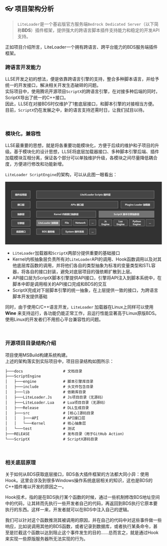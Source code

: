 ## 👓 项目架构分析

> `LiteLoader`是一个基岩版官方服务端`Bedrock Dedicated Server`（以下简称**BDS**）插件框架，提供强大的跨语言脚本插件支持能力和稳定的开发API支持。

正如项目介绍所言，LiteLoader一个拥有跨语言、跨平台能力的BDS服务端插件框架。

### 跨语言开发能力

LLSE开发之初的想法，便是依靠跨语言引擎的支持，整合多种脚本语言，并给予统一的开发接口，解决相关开发生态破碎的问题。  
实际项目中，使用腾讯开源项目`ScriptX`的跨语言引擎，在对接多种后端的同时，ScriptX导出了统一的C++接口。  
因此，LLSE在对接BDS时仅维护了1套底层接口，和脚本引擎的对接相当方便。  
目前，`ScriptX`仍在发展之中，新的语言支持还需时日，让我们拭目以待。

<br>

### 模块化，兼容性

LLSE最重要的思想，就是将各重要功能模块化，方便于后续的维护和子项目的升级。基于模块化的设计思想，LLSE将底层加载器接口、多种脚本引擎后端、插件加载模块互相分离，保证各个部分可以单独维护升级，各模块之间尽量降低耦合度，方便进行修改和功能新增。

`LiteLoader ScriptEngine`的架构，可以从此图一眼看出：

![LLSE架构图](Structure.png)

- `LiteLoader`加载器和`ScriptX`两部分提供重要的基础接口
- Kernel内核抽象层负责所有对`LiteLoader`API的调用、Hook函数调用以及对其他底层库函数的调用，并将他们各自的类型抽象为标准的变量类型和STL容器，将各自的接口封装，避免对底层项目的强依赖扩散到上层。
- API接口层为ScriptX脚本引擎提供API接口，引擎将API注入到脚本系统中，在脚本中即是调用相关的API接口完成和BDS的交互
- ScriptX完成对下层脚本引擎的统一抽象，在上层提供一致的接口，为跨语言脚本开发提供基础

同时，由于使用C/C++语言开发，`LiteLoader` 加载器在Linux上同样可以使用 **Wine** 来支持运行，各功能仍能正常工作，且运行性能显著高于Linux原版BDS。使用Linux的开发者们不用担心平台兼容性的问题。

<br>

### 开源项目目录结构介绍

项目使用MSBuild构建系统构建。  
上述的架构落实到实际项目中，项目目录结构如图所示：

```txt
├───docs                  # 文档目录
├───ScriptEngine
│   ├───engine            # 脚本引擎库目录
│   ├───include           # 头文件包含目录
│   ├───lib               # 依赖库目录
│   ├───LiteLoader.Js     # Js项目目录（无源码）
│   ├───LiteLoader.Lua    # Lua项目目录（无源码）
│   ├───Release           # DLL生成目录
│   ├───src               # [核心]源码目录
│   │   ├───API           # API接口层
│   │   └───Kernel        # 核心抽象层
│   └───test              # 测试
├───RELEASE               # 发布目录（用于GitHub Action）
└───ScriptX               # ScriptX源码目录
```

<br>

### 相关底层原理

关于如何从BDS获取底层接口，BDS各大插件框架的方法都大同小异：使用Hook。这里会涉及到很多Windows操作系统底层相关的知识，这也是BDS的C++插件难以开发的原因之一。  

Hook技术，指的是在BDS执行某个函数的时候，通过一些机制修改BDS地址空间中的代码，让其转而先执行一些开发者自己的代码，再返回到BDS执行它原本要执行的东西。这样一来，开发者就可以在BDS中注入自己的逻辑。  

我们可以针对这个函数推测其被调用的原因，并在自己的代码中对这些事件做一些响应，比如说调用其他的BDS函数，或者记录到数据库，或者执行某条命令，甚至是拦截这个函数以达到阻止这个事件发生的目的......总而言之，就是通过Hook来实现一些原版服务器所无法实现的行为。
